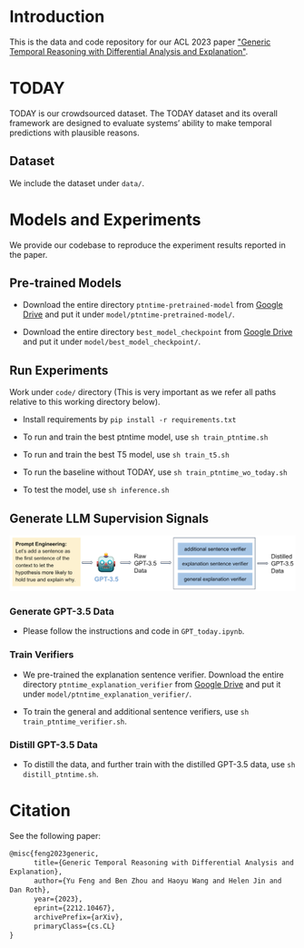 # Introduction
This is the data and code repository for our ACL 2023 paper ["Generic Temporal Reasoning with Differential Analysis and Explanation"](https://arxiv.org/pdf/2212.10467.pdf).

# TODAY
TODAY is our crowdsourced dataset. The TODAY dataset and its overall framework are designed to evaluate systems’ ability to make temporal predictions with plausible reasons.
## Dataset
We include the dataset under `data/`. 

# Models and Experiments
We provide our codebase to reproduce the experiment results reported in the paper.

## Pre-trained Models
- Download the entire directory `ptntime-pretrained-model` from [Google Drive](https://drive.google.com/drive/folders/1GirBYMWHJ13zqKl5qPcTjJQNJVtCfVaP?usp=sharing)
and put it under `model/ptntime-pretrained-model/`. 

- Download the entire directory `best_model_checkpoint` from [Google Drive](https://drive.google.com/drive/folders/1vvkDuqIWWu7mo4zh_aIjnxOhsXKfNSxW?usp=sharing)
and put it under `model/best_model_checkpoint/`. 

## Run Experiments
Work under `code/` directory (This is very important as we refer all paths relative to this working directory below).

- Install requirements by `pip install -r requirements.txt`

- To run and train the best ptntime model, use `sh train_ptntime.sh`

- To run and train the best T5 model, use `sh train_t5.sh`

- To run the baseline without TODAY, use `sh train_ptntime_wo_today.sh`

- To test the model, use `sh inference.sh`

## Generate LLM Supervision Signals
![GPT-3.5 Pipeline](pipeline.png)

### Generate GPT-3.5 Data 
- Please follow the instructions and code in `GPT_today.ipynb`.

### Train Verifiers
- We pre-trained the explanation sentence verifier. Download the entire directory `ptntime_explanation_verifier` from [Google Drive](https://drive.google.com/drive/folders/1FUYb4ZRTbjCnvqejLLg7TymKrOtGuZqR?usp=sharing)
and put it under `model/ptntime_explanation_verifier/`.

- To train the general and additional sentence verifiers, use `sh train_ptntime_verifier.sh`.

### Distill GPT-3.5 Data 
- To distill the data, and further train with the distilled GPT-3.5 data, use `sh distill_ptntime.sh`.

# Citation
See the following paper: 
```
@misc{feng2023generic,
      title={Generic Temporal Reasoning with Differential Analysis and Explanation}, 
      author={Yu Feng and Ben Zhou and Haoyu Wang and Helen Jin and Dan Roth},
      year={2023},
      eprint={2212.10467},
      archivePrefix={arXiv},
      primaryClass={cs.CL}
}
```
